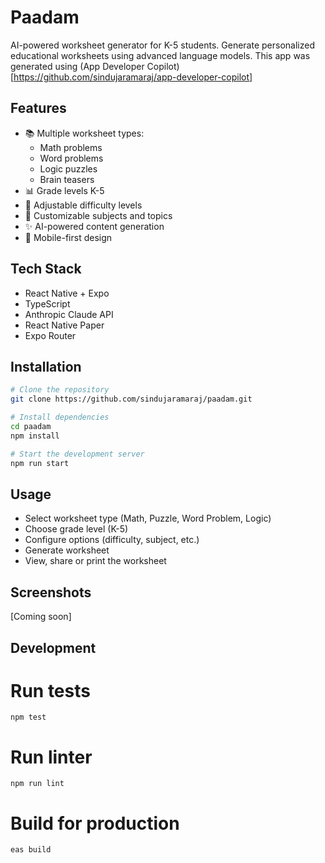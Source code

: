 # Paadam

AI-powered worksheet generator for K-5 students. Generate personalized educational worksheets using advanced language models.
This app was generated using (App Developer Copilot)[https://github.com/sindujaramaraj/app-developer-copilot]

## Features

- 📚 Multiple worksheet types:
  - Math problems
  - Word problems
  - Logic puzzles
  - Brain teasers
- 📊 Grade levels K-5
- 🎯 Adjustable difficulty levels
- 📝 Customizable subjects and topics
- ✨ AI-powered content generation
- 📱 Mobile-first design

## Tech Stack

- React Native + Expo
- TypeScript
- Anthropic Claude API
- React Native Paper
- Expo Router

## Installation

```bash
# Clone the repository
git clone https://github.com/sindujaramaraj/paadam.git

# Install dependencies
cd paadam
npm install

# Start the development server
npm run start
```

## Usage

- Select worksheet type (Math, Puzzle, Word Problem, Logic)
- Choose grade level (K-5)
- Configure options (difficulty, subject, etc.)
- Generate worksheet
- View, share or print the worksheet

## Screenshots

[Coming soon]

## Development

# Run tests

```
npm test
```

# Run linter

```
npm run lint
```

# Build for production

```
eas build
```
